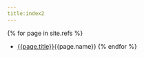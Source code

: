 ```yaml
---
title:index2
---
```

{% for page in site.refs %}
* [{{page.title}}]({{page.url}}){{page.name}}
{% endfor %}
